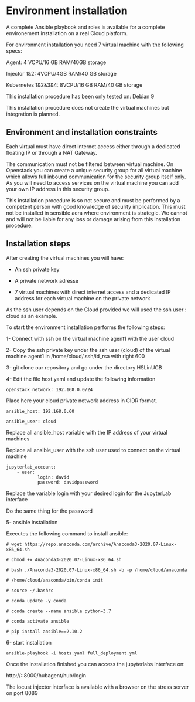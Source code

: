 # Environment installation

A complete Ansible playbook and roles is available for a complete environement installation on a real Cloud platform.

For environment installation you need 7 virtual machine with the following specs:

Agent: 4 VCPU/16 GB RAM/40GB storage

Injector 1&2: 4VCPU/4GB RAM/40 GB storage

Kubernetes 1&2&3&4: 8VCPU/16 GB RAM/40 GB storage

This installation procedure has been only tested on: Debian 9

This installation procedure does not create the virtual machines but integration is planned. 

## Environment and installation constraints

Each virtual must have direct internet access either through a dedicated floating IP or through a NAT Gateway.

The communication must not be filtered between virtual machine. On Openstack you can create a unique security group for all virtual machine which allows full inbound communication for the security group itself only. As you will need to access services on the virtual machine you can add your own IP address in this security group.

This installation procedure is so not secure and must be performed by a competent person with good knowledge of security implication. This must not be installed in sensible aera where environment is strategic. We cannot and will not be liable for any loss or damage arising from this installation procedure. 

## Installation steps

After creating the virtual machines you will have:

- An ssh private key

- A private network adresse

- 7 virtual machines with direct internet access and a dedicated IP address for each virtual machine on the private network

  

As the ssh user depends on the Cloud provided we will used the ssh user : cloud as an example.

To start the environment installation performs the following steps:

1- Connect with ssh on the virtual machine agent1 with the user cloud

2- Copy the ssh private key under the ssh user (cloud) of the virtual machine agent1 in /home/cloud/.ssh/id_rsa with right 600

3- git clone our repository and go under the directory HSLinUCB

4- Edit the file host.yaml and update the following information

```
openstack_network: 192.168.0.0/24
```

Place here your cloud private network address in CIDR format.

```
ansible_host: 192.168.0.60 

ansible_user: cloud
```

Replace all ansible_host variable with the IP address of your virtual machines

Replace all ansible_user with the ssh user used to connect on the virtual machine

```
jupyterlab_account:
	- user:
			login: david
			password: davidpassword
```

Replace the variable login with your desired login for the JupyterLab interface

Do the same thing for the password

5- ansible installation

Executes the following command to install ansible:

```
# wget https://repo.anaconda.com/archive/Anaconda3-2020.07-Linux-x86_64.sh

# chmod +x Anaconda3-2020.07-Linux-x86_64.sh

# bash ./Anaconda3-2020.07-Linux-x86_64.sh -b -p /home/cloud/anaconda

# /home/cloud/anaconda/bin/conda init

# source ~/.bashrc

# conda update -y conda

# conda create --name ansible python=3.7

# conda activate ansible

# pip install ansible==2.10.2
```

6- start installation

```
ansible-playbook -i hosts.yaml full_deployment.yml
```

Once the installation finished you can access the jupyterlabs interface on:

http://<agent1 internet address>::8000/hubagent/hub/login

The locust injector interface is available with a browser on the stress server on port 8089